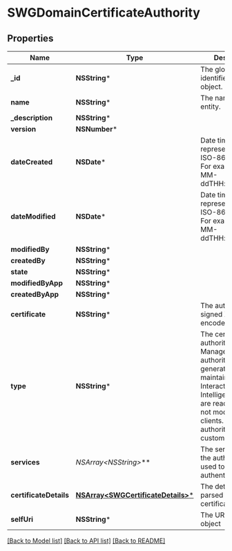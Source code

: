 # SWGDomainCertificateAuthority

## Properties
Name | Type | Description | Notes
------------ | ------------- | ------------- | -------------
**_id** | **NSString*** | The globally unique identifier for the object. | [optional] 
**name** | **NSString*** | The name of the entity. | 
**_description** | **NSString*** |  | [optional] 
**version** | **NSNumber*** |  | [optional] 
**dateCreated** | **NSDate*** | Date time is represented as an ISO-8601 string. For example: yyyy-MM-ddTHH:mm:ss.SSSZ | [optional] 
**dateModified** | **NSDate*** | Date time is represented as an ISO-8601 string. For example: yyyy-MM-ddTHH:mm:ss.SSSZ | [optional] 
**modifiedBy** | **NSString*** |  | [optional] 
**createdBy** | **NSString*** |  | [optional] 
**state** | **NSString*** |  | [optional] 
**modifiedByApp** | **NSString*** |  | [optional] 
**createdByApp** | **NSString*** |  | [optional] 
**certificate** | **NSString*** | The authorities signed X509 PEM encoded certificate. | 
**type** | **NSString*** | The certificate authorities type.  Managed certificate authorities are generated and maintained by Interactive Intelligence.  These are read-only and not modifiable by clients.  Remote authorities are customer managed. | 
**services** | **NSArray&lt;NSString*&gt;*** | The service(s) that the authority can be used to authenticate. | 
**certificateDetails** | [**NSArray&lt;SWGCertificateDetails&gt;***](SWGCertificateDetails.md) | The details of the parsed certificate(s). | [optional] 
**selfUri** | **NSString*** | The URI for this object | [optional] 

[[Back to Model list]](../README.md#documentation-for-models) [[Back to API list]](../README.md#documentation-for-api-endpoints) [[Back to README]](../README.md)


